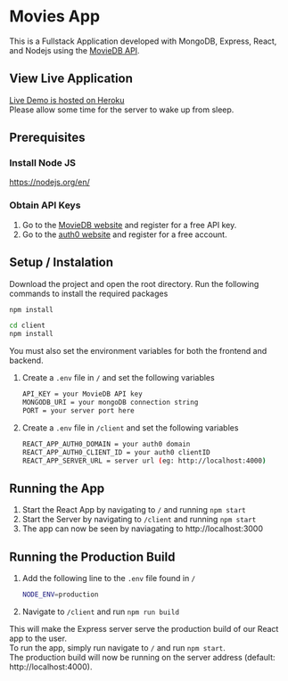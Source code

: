 # Movies App #
This is a Fullstack Application developed with MongoDB, Express, React, and Nodejs using the [MovieDB API](https://developers.themoviedb.org/3).

## View Live Application ##
[Live Demo is hosted on Heroku](https://movies-app-mern.herokuapp.com/)  
Please allow some time for the server to wake up from sleep.
  

## Prerequisites ##
### Install Node JS
https://nodejs.org/en/

### Obtain API Keys ###
1. Go to the [MovieDB website](https://developers.themoviedb.org/3) and register for a free API key.
2. Go to the [auth0 website](https://auth0.com/docs/quickstart/spa/react#configure-auth0) and register for a free account.

## Setup / Instalation ##
Download the project and open the root directory.
Run the following commands to install the required packages

```bash
npm install

cd client
npm install
```

You must also set the environment variables for both the frontend and backend.
1. Create a `.env` file in `/` and set the following variables

   ```bash
   API_KEY = your MovieDB API key
   MONGODB_URI = your mongoDB connection string
   PORT = your server port here
   ```

   
2. Create a `.env` file in `/client` and set the following variables

   ```bash
   REACT_APP_AUTH0_DOMAIN = your auth0 domain
   REACT_APP_AUTH0_CLIENT_ID = your auth0 clientID
   REACT_APP_SERVER_URL = server url (eg: http://localhost:4000)
   ```

## Running the App ##
1. Start the React App by navigating to `/` and running `npm start`
2. Start the Server by navigating to `/client` and running `npm start`
3. The app can now be seen by naviagating to http://localhost:3000

## Running the Production Build
1. Add the following line to the `.env` file found in `/`

   ```bash
   NODE_ENV=production
   ```

2. Navigate to `/client` and run `npm run build`

This will make the Express server serve the production build of our React app to the user.  
To run the app, simply run navigate to `/` and run `npm start`.  
The production build will now be running on the server address (default: http://localhost:4000).  
